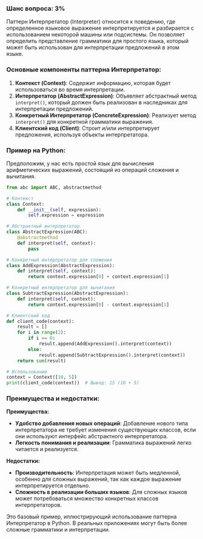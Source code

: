 ### Шанс вопроса: 3%

Паттерн Интерпретатор (Interpreter) относится к поведению, где определенное языковое выражение интерпретируется и разбирается с использованием некоторой машины или подсистемы. Он позволяет определить представление грамматики для простого языка, который может быть использован для интерпретации предложений в этом языке.

### Основные компоненты паттерна Интерпретатор:
1. **Контекст (Context)**: Содержит информацию, которая будет использоваться во время интерпретации.
2. **Интерпретатор (AbstractExpression)**: Объявляет абстрактный метод `interpret()`, который должен быть реализован в наследниках для интерпретации предложений.
3. **Конкретный Интерпретатор (ConcreteExpression)**: Реализует метод `interpret()` для конкретной грамматики выражения.
4. **Клиентский код (Client)**: Строит и/или интерпретирует предложения, используя объекты интерпретатора.

### Пример на Python:
Предположим, у нас есть простой язык для вычисления арифметических выражений, состоящий из операций сложения и вычитания.

```python
from abc import ABC, abstractmethod

# Контекст
class Context:
    def __init__(self, expression):
        self.expression = expression

# Абстрактный интерпретатор
class AbstractExpression(ABC):
    @abstractmethod
    def interpret(self, context):
        pass

# Конкретный интерпретатор для сложения
class AddExpression(AbstractExpression):
    def interpret(self, context):
        return context.expression[0] + context.expression[1]

# Конкретный интерпретатор для вычитания
class SubtractExpression(AbstractExpression):
    def interpret(self, context):
        return context.expression[0] - context.expression[1]

# Клиентский код
def client_code(context):
    result = []
    for i in range(2):
        if i == 0:
            result.append(AddExpression().interpret(context))
        else:
            result.append(SubtractExpression().interpret(context))
    return sum(result)

# Использование
context = Context([10, 5])
print(client_code(context))  # Вывод: 15 (10 + 5)
```

### Преимущества и недостатки:
**Преимущества:**
- **Удобство добавления новых операций**: Добавление нового типа интерпретатора не требует изменения существующих классов, если они используют интерфейс абстрактного интерпретатора.
- **Легкость понимания и реализации**: Грамматика выражений легко читается и реализуется.

**Недостатки:**
- **Производительность**: Интерпретация может быть медленной, особенно для сложных выражений, так как каждое выражение интерпретируется отдельно.
- **Сложность в реализации больших языков**: Для сложных языков может потребоваться множество конкретных классов интерпретаторов.

Это базовый пример, иллюстрирующий использование паттерна Интерпретатор в Python. В реальных приложениях могут быть более сложные грамматики и интерпретации.